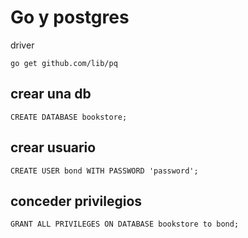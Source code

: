 # Go y postgres

driver
```
go get github.com/lib/pq
```

## crear una db

```
CREATE DATABASE bookstore;
```

## crear usuario
```
CREATE USER bond WITH PASSWORD 'password';
```

## conceder privilegios
```
GRANT ALL PRIVILEGES ON DATABASE bookstore to bond;
```
